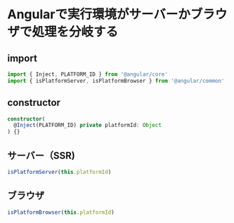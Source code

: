 # Angularで実行環境がサーバーかブラウザで処理を分岐する

## import

```typescript
import { Inject, PLATFORM_ID } from '@angular/core'
import { isPlatformServer, isPlatformBrowser } from '@angular/common'
```

## constructor

```typescript
constructor(
  @Inject(PLATFORM_ID) private platformId: Object
) {}
```

## サーバー（SSR)

```typescript
isPlatformServer(this.platformId)
```

## ブラウザ

```typescript
isPlatformBrowser(this.platformId)
```
